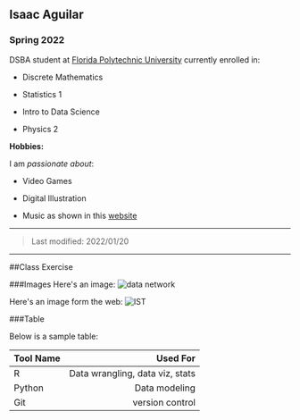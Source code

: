 ## Isaac Aguilar

### Spring 2022 

DSBA student at [Florida Polytechnic University](https://www.floridapoly.edu) currently enrolled in: 

- Discrete Mathematics

- Statistics 1

- Intro to Data Science

- Physics 2

**Hobbies:**

I am _passionate about_: 

- Video Games

- Digital Illustration

- Music as shown in this [website](https://www.youtube.com/watch?v=dQw4w9WgXcQ)

***

> Last modified: 2022/01/20
 
***
##Class Exercise

###Images
Here's an image:
![data network](dataNetwork.jpg)

Here's an image form the web:
![IST](http://reg.conferences.dce.ufl.edu/docs/FESC/2018/Parking.jpg)

###Table

Below is a sample table:

| Tool Name |                        Used For |
|:----------|--------------------------------:|
| R         | Data wrangling, data viz, stats |
| Python    |                   Data modeling |
| Git       |                 version control |
